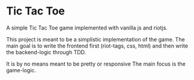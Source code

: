 # Tic Tac Toe
A simple Tic Tac Toe game implemented with vanilla js and riotjs.

This project is meant to be a simplistic implementation of the game.
The main goal is to write the frontend first (riot-tags, css, html)
and then write the backend-logic through TDD.

It is by no means meant to be pretty or responsive
The main focus is the game-logic.
